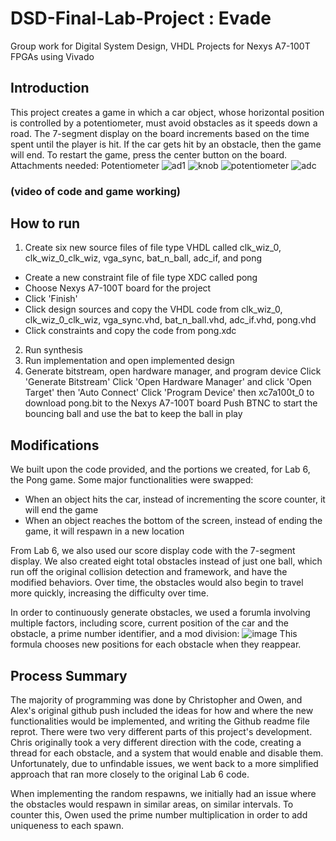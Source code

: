 # DSD-Final-Lab-Project : Evade
Group work for Digital System Design, VHDL Projects for Nexys A7-100T FPGAs using Vivado

## Introduction
This project creates a game in which a car object, whose horizontal position is controlled by a potentiometer, must avoid obstacles as it speeds down a road. The 7-segment display on the board increments based on the time spent until the player is hit. If the car gets hit by an obstacle, then the game will end. To restart the game, press the center button on the board.
Attachments needed: Potentiometer
![ad1](https://github.com/Aoli03/DSD-Final-Lab-Project/assets/98103091/ed545e78-0733-40e7-aa92-60703d478cdd)
![knob](https://github.com/Aoli03/DSD-Final-Lab-Project/assets/98103091/550d01d7-49ca-421a-8eb5-8dc8e1025038)
![potentiometer](https://github.com/Aoli03/DSD-Final-Lab-Project/assets/98103091/bd074cfc-af65-4608-83c1-67b9f7131356)
![adc](https://github.com/Aoli03/DSD-Final-Lab-Project/assets/98103091/afd477de-8d1b-43ec-8c98-96ecb9016d4c)
### (video of code and game working)


## How to run
1. Create six new source files of file type VHDL called clk_wiz_0, clk_wiz_0_clk_wiz, vga_sync, bat_n_ball, adc_if, and pong
- Create a new constraint file of file type XDC called pong
- Choose Nexys A7-100T board for the project
- Click 'Finish'
- Click design sources and copy the VHDL code from clk_wiz_0, clk_wiz_0_clk_wiz, vga_sync.vhd, bat_n_ball.vhd, adc_if.vhd, pong.vhd
- Click constraints and copy the code from pong.xdc
2. Run synthesis
3. Run implementation and open implemented design
4. Generate bitstream, open hardware manager, and program device
Click 'Generate Bitstream'
Click 'Open Hardware Manager' and click 'Open Target' then 'Auto Connect'
Click 'Program Device' then xc7a100t_0 to download pong.bit to the Nexys A7-100T board
Push BTNC to start the bouncing ball and use the bat to keep the ball in play

## Modifications
We built upon the code provided, and the portions we created, for Lab 6, the Pong game. Some major functionalities were swapped:
- When an object hits the car, instead of incrementing the score counter, it will end the game
- When an object reaches the bottom of the screen, instead of ending the game, it will respawn in a new location

From Lab 6, we also used our score display code with the 7-segment display.
We also created eight total obstacles instead of just one ball, which run off the original collision detection and framework, and have the modified behaviors. Over time, the obstacles would also begin to travel more quickly, increasing the difficulty over time.

In order to continuously generate obstacles, we used a forumla involving multiple factors, including score, current position of the car and the obstacle, a prime number identifier, and a mod division:
![image](https://github.com/Aoli03/DSD-Final-Lab-Project/assets/98103091/6a174626-a31d-4507-95e5-4e58a3f4c471)
This formula chooses new positions for each obstacle when they reappear.


## Process Summary
The majority of programming was done by Christopher and Owen, and Alex's original github push included the ideas for how and where the new functionalities would be implemented, and writing the Github readme file reprot.
There were two very different parts of this project's development. Chris originally took a very different direction with the code, creating a thread for each obstacle, and a system that would enable and disable them. Unfortunately, due to unfindable issues, we went back to a more simplified approach that ran more closely to the original Lab 6 code.

When implementing the random respawns, we initially had an issue where the obstacles would respawn in similar areas, on similar intervals. To counter this, Owen used the prime number multiplication in order to add uniqueness to each spawn.
